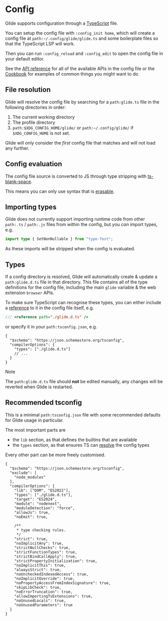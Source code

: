 # Config

Glide supports configuration through a [TypeScript](#config-evaluation) file.

You can setup the config file with `:config_init home`, which will create a config file at `path:~/.config/glide/glide.ts` and some boilerplate files so that the TypeScript LSP will work.

Then you can run `:config_reload` and `:config_edit` to open the config file in your default editor.

See the [API reference](api.md) for all of the available APIs in the config file or the [Cookbook](cookbook.md) for examples of common things you might want to do.

## File resolution

Glide will resolve the config file by searching for a `path:glide.ts` file in the following directories in order:

1. The current working directory
2. The profile directory
3. `path:$XDG_CONFIG_HOME/glide/` or `path:~/.config/glide/` if `$XDG_CONFIG_HOME` is not set.

Glide will only consider the _first_ config file that matches and will not load any further.

## Config evaluation

The config file source is converted to JS through type stripping with [ts-blank-space](https://bloomberg.github.io/ts-blank-space/).

This means you can only use syntax that is [erasable](https://www.typescriptlang.org/docs/handbook/release-notes/typescript-5-8.html#the---erasablesyntaxonly-option).

## Importing types

Glide does not currently support importing runtime code from other `path:.ts` / `path:.js` files from within the config, but you _can_ import types, e.g.

```typescript
import type { SetNonNullable } from "type-fest";
```

As these imports will be stripped when the config is evaluated.

## Types

If a config directory is resolved, Glide will automatically create & update a `path:glide.d.ts` file in that directory. This file contains all of the type definitions for the config file, including the main `glide` variable & the web extension `browser` APIs.

To make sure TypeScript can recognise these types, you can either include a [reference](https://www.typescriptlang.org/docs/handbook/triple-slash-directives.html) to it in the config file itself, e.g.

```typescript
/// <reference path="./glide.d.ts" />
```

or specify it in your `path:tsconfig.json`, e.g.

```jsonc
{
  "$schema": "https://json.schemastore.org/tsconfig",
  "compilerOptions": {
    "types": ["./glide.d.ts"]
    // ...
  }
}
```

> [!NOTE]
> The `path:glide.d.ts` file should **not** be edited manually, any changes will be reverted when Glide is restarted.

## Recommended tsconfig

This is a minimal `path:tsconfig.json` file with some recommended defaults for Glide usage in particular.

The most important parts are

- the `lib` section, as that defines the builtins that are available
- the `types` section, as that ensures TS can [resolve](#types) the config types

Every other part can be more freely customised.

```jsonc
{
  "$schema": "https://json.schemastore.org/tsconfig",
  "exclude": [
    "node_modules"
  ],
  "compilerOptions": {
    "lib": ["DOM", "ES2022"],
    "types": ["./glide.d.ts"],
    "target": "ES2024",
    "module": "nodenext",
    "moduleDetection": "force",
    "allowJs": true,
    "noEmit": true,

    /**
     * type checking rules.
     */
    "strict": true,
    "noImplicitAny": true,
    "strictNullChecks": true,
    "strictFunctionTypes": true,
    "strictBindCallApply": true,
    "strictPropertyInitialization": true,
    "noImplicitThis": true,
    "alwaysStrict": true,
    "noUncheckedIndexedAccess": true,
    "noImplicitOverride": true,
    "noPropertyAccessFromIndexSignature": true,
    "skipLibCheck": true,
    "noErrorTruncation": true,
    "allowImportingTsExtensions": true,
    "noUnusedLocals": true,
    "noUnusedParameters": true
  }
}
```
